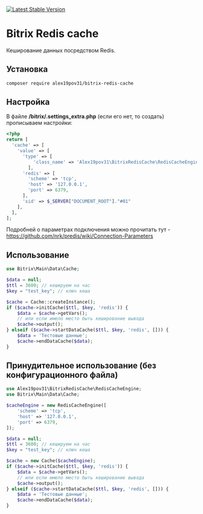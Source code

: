 [![Latest Stable Version](https://poser.pugx.org/alex19pov31/bitrix-redis-cache/v/stable)](https://packagist.org/packages/alex19pov31/bitrix-redis-cache)

# Bitrix Redis cache

Кеширование данных посредством Redis.

## Установка

```bash
composer require alex19pov31/bitrix-redis-cache
```

## Настройка 

В файле **/bitrix/.settings_extra.php** (если его нет, то создать) прописываем настройки:

```php
<?php
return [
  'cache' => [
    'value' => [
      'type' => [
          'class_name' => 'Alex19pov31\BitrixRedisCache\RedisCacheEngine'
        ],
      'redis' => [
        'scheme' => 'tcp',
        'host' => '127.0.0.1',
        'port' => 6379,
      ],
      'sid' => $_SERVER["DOCUMENT_ROOT"]."#01"
    ],
  ],
];
```

Подробней о параметрах подключения можно прочитать тут - https://github.com/nrk/predis/wiki/Connection-Parameters

## Использование

```php
use Bitrix\Main\Data\Cache;

$data = null;
$ttl = 3600; // кешируем на час
$key = "test_key"; // ключ кеша

$cache = Cache::createInstance();
if ($cache->initCache($ttl, $key, 'redis')) {
    $data = $cache->getVars();
    // или если имело место быть кеширование вывода
    $cache->output();
} elseif ($cache->startDataCache($ttl, $key, 'redis', [])) {
	$data = 'Тестовые данные';
	$cache->endDataCache($data);
}
```

## Принудительное использование (без конфигурационного файла)

```php
use Alex19pov31\BitrixRedisCache\RedisCacheEngine;
use Bitrix\Main\Data\Cache;

$cacheEngine = new RedisCacheEngine([
	'scheme' => 'tcp',
	'host' => '127.0.0.1',
	'port' => 6379,
]);

$data = null;
$ttl = 3600; // кешируем на час
$key = "test_key"; // ключ кеша

$cache = new Cache($cacheEngine);
if ($cache->initCache($ttl, $key, 'redis')) {
    $data = $cache->getVars();
    // или если имело место быть кеширование вывода
    $cache->output();
} elseif ($cache->startDataCache($ttl, $key, 'redis', [])) {
	$data = 'Тестовые данные';
	$cache->endDataCache($data);
}